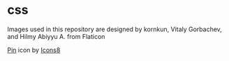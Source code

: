 # css
Images used in this repository are designed by kornkun, Vitaly Gorbachev, and Hilmy Abiyyu A. from Flaticon

[Pin](https://icons8.com/icon/45074/pin) icon by [Icons8](https://icons8.com)